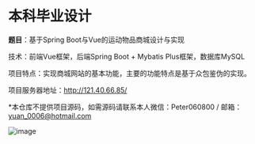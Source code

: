 # 本科毕业设计

**题目**：基于Spring Boot与Vue的运动物品商城设计与实现

技术：前端Vue框架，后端Spring Boot + Mybatis Plus框架，数据库MySQL

项目特点：实现商城网站的基本功能，主要的功能特点是基于众包鉴伪的实现。

项目服务器地址：http://121.40.66.85/

*本仓库不提供项目源码，如需源码请联系本人微信：Peter060800 / 邮箱：yuan_0006@hotmail.com

![image](https://github.com/West-Circle/GraduationProject/assets/16064988/735423a6-9fb1-46b9-8d32-727c64bd5862)
